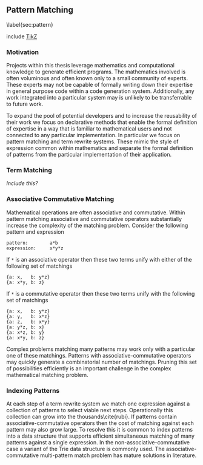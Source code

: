 Pattern Matching
----------------

\label{sec:pattern}

include [TikZ](tikz_pattern.md)

### Motivation

Projects within this thesis leverage mathematics and computational knowledge to generate efficient programs.  The mathematics involved is often voluminous and often known only to a small community of experts.  These experts may not be capable of formally writing down their expertise in general purpose code within a code generation system.  Additionally, any work integrated into a particular system may is unlikely to be transferrable to future work.

To expand the pool of potential developers and to increase the reusability of their work we focus on declarative methods that enable the formal definition of expertise in a way that is familiar to mathematical users and not connected to any particular implementation.  In particular we focus on pattern matching and term rewrite systems.  These mimic the style of expression common within mathematics and separate the formal definition of patterns from the particular implementation of their application.

### Term Matching

*Include this?*

### Associative Commutative Matching

Mathematical operations are often associative and commutative.  Within pattern matching associative and commutative operators substantially increase the complexity of the matching problem.  Consider the following pattern and expression

    pattern:        a*b
    expression:     x*y*z

If `*` is an associative operator then these two terms unify with either of the following set of matchings

    {a: x,   b: y*z}
    {a: x*y, b: z}

If `*` is a  commutative operator then these two terms unify with the following set of matchings

    {a: x,   b: y*z}
    {a: y,   b: x*z}
    {a: z,   b: x*y}
    {a: y*z, b: x}
    {a: x*z, b: y}
    {a: x*y, b: z}

Complex problems matching many patterns may work only with a particular one of these matchings.  Patterns with associative-commutative operators may quickly generate a combinatorial number of matchings.  Pruning this set of possibilities efficiently is an important challenge in the complex mathematical matching problem.


### Indexing Patterns

At each step of a term rewrite system we match one expression against a collection of patterns to select viable next steps.  Operationally this collection can grow into the thousands\cite{rubi}.  If patterns contain associative-commutative operators then the cost of matching against each pattern may also grow large.  To resolve this it is common to index patterns into a data structure that supports efficient simultaneous matching of many patterns against a single expression.  In the non-associative-commutative case a variant of the Trie data structure is commonly used.  The associative-commutative multi-pattern match problem has mature solutions in literature.
